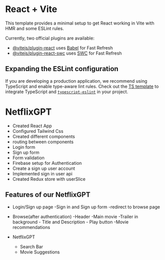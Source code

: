 # React + Vite

This template provides a minimal setup to get React working in Vite with HMR and some ESLint rules.

Currently, two official plugins are available:

- [@vitejs/plugin-react](https://github.com/vitejs/vite-plugin-react/blob/main/packages/plugin-react/README.md) uses [Babel](https://babeljs.io/) for Fast Refresh
- [@vitejs/plugin-react-swc](https://github.com/vitejs/vite-plugin-react-swc) uses [SWC](https://swc.rs/) for Fast Refresh

## Expanding the ESLint configuration

If you are developing a production application, we recommend using TypeScript and enable type-aware lint rules. Check out the [TS template](https://github.com/vitejs/vite/tree/main/packages/create-vite/template-react-ts) to integrate TypeScript and [`typescript-eslint`](https://typescript-eslint.io) in your project.

# NetflixGPT
- Created React App
- Configured Tailwind Css
- Created different components
- routing between components
- Login form
- Sign up form
- Form validation
- Firebase setup for Authentication
- Create a sign up user account
- Implemented sign in user api
- Created Redux store with userSlice


## Features of our NetflixGPT
- Login/Sign up page
    -Sign in and Sign up form
    -redirect to browse page
- Browse(after authentication)
    -Header
    -Main movie
        -Trailer in background
        - Title and Description
        - Play button
        -Movie recommendations

- NetflixGPT
    - Search Bar
    - Movie Suggestions